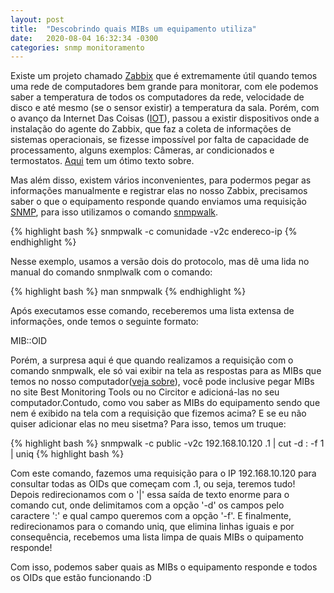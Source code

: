 ```yaml
---
layout: post
title:  "Descobrindo quais MIBs um equipamento utiliza"
date:   2020-08-04 16:32:34 -0300
categories: snmp monitoramento
---
```


Existe um projeto chamado [Zabbix] que é extremamente útil quando temos uma rede de computadores bem grande para monitorar, com ele podemos saber a temperatura de todos os computadores da rede, velocidade de disco e até mesmo (se o sensor existir) a temperatura da sala.
Porém, com o avanço da Internet Das Coisas ([IOT]), passou a existir dispositivos onde a instalação do agente do Zabbix, que faz a coleta de informações de sistemas operacionais, se fizesse impossível por falta de capacidade de processamento, alguns exemplos: Câmeras, ar condicionados e termostatos. [Aqui] tem um ótimo texto sobre.

Mas além disso, existem vários inconvenientes, para podermos pegar as informações manualmente e registrar elas no nosso Zabbix, precisamos saber o que o equipamento responde quando enviamos uma requisição [SNMP], para isso utilizamos o comando [snmpwalk].

{% highlight bash %}
snmpwalk -c comunidade -v2c endereco-ip
{% endhighlight %}

Nesse exemplo, usamos a versão dois do protocolo, mas dê uma lida no manual do comando snmplwalk com o comando:

{% highlight bash %}
man snmpwalk
{% endhighlight %}

Após executamos esse comando, receberemos uma lista extensa de informações, onde temos o seguinte formato:

MIB::OID

Porém, a surpresa aqui é que quando realizamos a requisição com o comando snmpwalk, ele só vai exibir na tela as respostas para as MIBs que temos no nosso computador([veja sobre]), você pode inclusive pegar MIBs no site Best Monitoring Tools ou no Circitor e adicioná-las no seu computador.Contudo, como vou saber as MIBs do equipamento sendo que nem é exibido na tela com a requisição que fizemos acima? E se eu não quiser adicionar elas no meu sisetma? Para isso, temos um truque:

{% highlight bash %}
snmpwalk -c public -v2c 192.168.10.120 .1 | cut -d : -f 1 | uniq
{% highlight bash %}

Com este comando, fazemos uma requisição para o IP 192.168.10.120 para consultar todas as OIDs que começam com .1, ou seja, teremos tudo! Depois redirecionamos com o '|' essa saída de texto enorme para o comando cut, onde delimitamos com a opção '-d' os campos pelo caractere ':' e qual campo queremos com a opção '-f'. E finalmente, redirecionamos para o comando uniq, que elimina linhas iguais e por consequência, recebemos uma lista limpa de quais MIBs o quipamento responde!

Com isso, podemos saber quais as MIBs o equipamento responde e todos os OIDs que estão funcionando :D

[Zabbix]: https://www.zabbix.com/br/
[IOT]: https://pt.wikipedia.org/wiki/Internet_das_coisas
[Aqui]: https://errc.sbc.org.br/2020/papers/ST_IC2_2_SNMP_Industriais.pdf
[SNMP]: https://www.gta.ufrj.br/grad/10_1/snmp/snmp.htm
[snmpwalk]: http://www.net-snmp.org/docs/man/snmpwalk.html
[veja sobre]: https://meuladodigital.com.br/2020/04/23/carregando-novas-mibs-no-linux/
